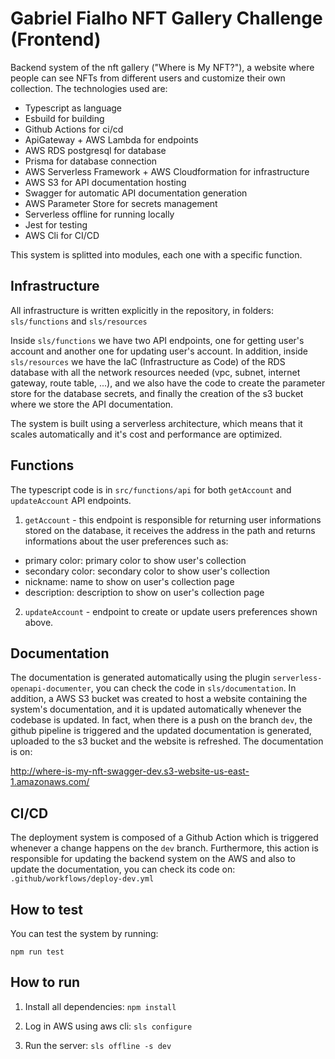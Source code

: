 # Gabriel Fialho NFT Gallery Challenge (Frontend)

Backend system of the nft gallery ("Where is My NFT?"), a website where people can see NFTs from different users and customize their own collection. The technologies used are:

- Typescript as language
- Esbuild for building
- Github Actions for ci/cd
- ApiGateway + AWS Lambda for endpoints
- AWS RDS postgresql for database
- Prisma for database connection
- AWS Serverless Framework + AWS Cloudformation for infrastructure
- AWS S3 for API documentation hosting
- Swagger for automatic API documentation generation
- AWS Parameter Store for secrets management
- Serverless offline for running locally
- Jest for testing
- AWS Cli for CI/CD

This system is splitted into modules, each one with a specific function.

## Infrastructure

All infrastructure is written explicitly in the repository, in folders:
`sls/functions` and `sls/resources`

Inside `sls/functions` we have two API endpoints, one for getting user's account and another one for updating user's account.
In addition, inside `sls/resources` we have the IaC (Infrastructure as Code) of the RDS database with all the network resources needed (vpc, subnet, internet gateway, route table, ...), and we also have the code to create the parameter store for the database secrets, and finally the creation of the s3 bucket where we store the API documentation.

The system is built using a serverless architecture, which means that it scales automatically and it's cost and performance are optimized.

## Functions

The typescript code is in `src/functions/api` for both `getAccount` and `updateAccount` API endpoints.

1. `getAccount` - this endpoint is responsible for returning user informations stored on the database, it receives the address in the path and returns informations about the user preferences such as:

- primary color: primary color to show user's collection
- secondary color: secondary color to show user's collection
- nickname: name to show on user's collection page
- description: description to show on user's collection page

2. `updateAccount` - endpoint to create or update users preferences shown above.

## Documentation

The documentation is generated automatically using the plugin `serverless-openapi-documenter`, you can check the code in `sls/documentation`.
In addition, a AWS S3 bucket was created to host a website containing the system's documentation, and it is updated automatically whenever the codebase is updated.
In fact, when there is a push on the branch `dev`, the github pipeline is triggered and the updated documentation is generated, uploaded to the s3 bucket and the website is refreshed.
The documentation is on:

http://where-is-my-nft-swagger-dev.s3-website-us-east-1.amazonaws.com/

## CI/CD

The deployment system is composed of a Github Action which is triggered whenever a change happens on the `dev` branch. Furthermore, this action is responsible for updating the backend system on the AWS and also to update the documentation, you can check its code on: `.github/workflows/deploy-dev.yml`

## How to test

You can test the system by running:

`npm run test`

## How to run

1. Install all dependencies:
   `npm install`

2. Log in AWS using aws cli:
   `sls configure`

3. Run the server:
   `sls offline -s dev`
